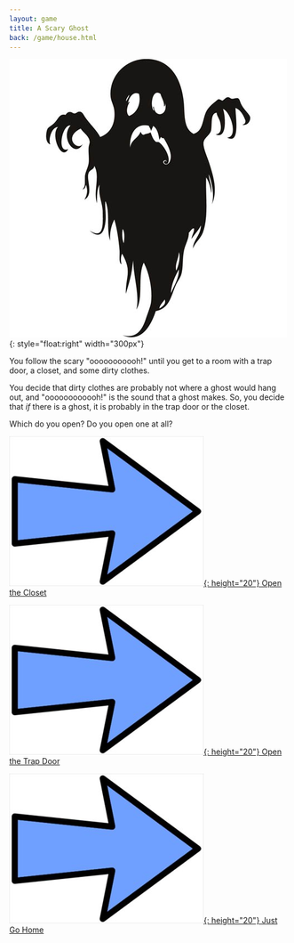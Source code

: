 ```yaml
---
layout: game
title: A Scary Ghost
back: /game/house.html
---
```


![A scary ghost!](/game/images/Ghost.jpg){: style="float:right" width="300px"}

You follow the scary "ooooooooooh!" until you get to a room with a trap door, a closet, and some dirty clothes. 

You decide that dirty clothes are probably not where a ghost would hang out, and "oooooooooooh!" is the sound that a ghost makes. So, you decide that *if* there is a ghost, it is probably in the trap door or the closet.

Which do you open? Do you open one at all?

[![Choice1:](/game/images/Arrow.jpg){: height="20"} Open the Closet](closet.html)

[![Choice2:](/game/images/Arrow.jpg){: height="20"} Open the Trap Door](door.html)

[![Choice3:](/game/images/Arrow.jpg){: height="20"} Just Go Home](ghost_home.html)
